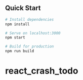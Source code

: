## Quick Start

```bash
# Install dependencies
npm install

# Serve on localhost:3000
npm start

# Build for production
npm run build
```
# react_crash_todo
